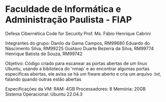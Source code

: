 # Faculdade de Informática e Administração Paulista - FIAP

Defesa Cibernética
Code for Security
Prof. Ms. Fábio Henrique Cabrini


Integrantes do grupo:
Danilo da Gama Campos, RM99680
Eduardo do Nascimento Silva, RM99225
Gustavo Duarte Bezerra da Silva, RM99774
Henrique Batista de Souza, RM99742


Objetivo:
Código criado para escanear as portas abertas de um linux Ubuntu, usando a biblioteca do 'nmap' e ao encontrar algumas portas especificas abertas, ele avisa se 
há um fiware aberto e cria um arquivo .txt, falando quando outras estão abertas


Especificações da VM:
RAM: 4GB
Processadores: 8
Memória: 20GB
Sistema Operacional: Ubuntu 22.04.3
